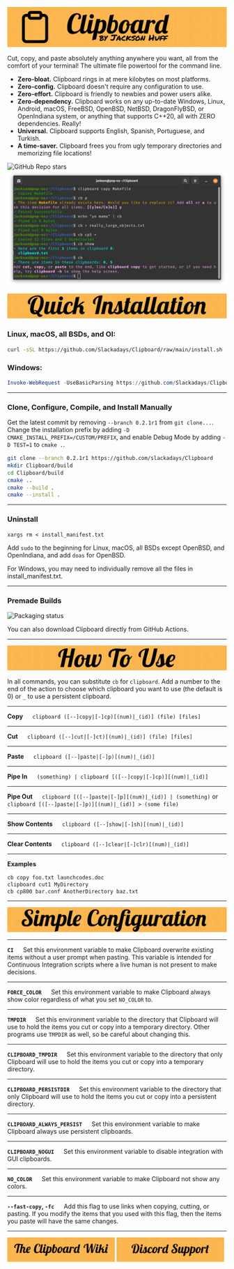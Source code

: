 ![Clipboard Banner](documentation/readme-banners/CBBanner.png)

Cut, copy, and paste absolutely anything anywhere you want, all from the comfort of your terminal! The ultimate file powertool for the command line.

- **Zero-bloat.** Clipboard rings in at mere kilobytes on most platforms.
- **Zero-config.** Clipboard doesn't require any configuration to use.
- **Zero-effort.** Clipboard is friendly to newbies and power users alike.
- **Zero-dependency.** Clipboard works on any up-to-date Windows, Linux, Android, macOS, FreeBSD, OpenBSD, NetBSD, DragonFlyBSD, or OpenIndiana system, or anything that supports C++20, all with ZERO dependencies. Really!
- **Universal.** Clipboard supports English, Spanish, Portuguese, and Turkish.
- **A time-saver.** Clipboard frees you from ugly temporary directories and memorizing file locations!

![GitHub Repo stars](https://img.shields.io/github/stars/slackadays/clipboard?style=for-the-badge)
![Clipboard Demo Image](documentation/readme-banners/CBDemo.png)

![Quick Installation](documentation/readme-banners/CBQuickInstallation.png)
### Linux, macOS, all BSDs, and OI:
```bash
curl -sSL https://github.com/Slackadays/Clipboard/raw/main/install.sh | sh
```
### Windows:
```powershell
Invoke-WebRequest -UseBasicParsing https://github.com/Slackadays/Clipboard/raw/main/install.ps1 | powershell
```

---

### Clone, Configure, Compile, and Install Manually
Get the latest commit by removing `--branch 0.2.1r1` from `git clone...`. Change the installation prefix by adding `-D CMAKE_INSTALL_PREFIX=/CUSTOM/PREFIX`, and enable Debug Mode by adding `-D TEST=1` to `cmake .`.
```bash
git clone --branch 0.2.1r1 https://github.com/slackadays/Clipboard 
mkdir Clipboard/build
cd Clipboard/build
cmake ..
cmake --build .
cmake --install .
```

---

### Uninstall
```
xargs rm < install_manifest.txt
```
Add `sudo` to the beginning for Linux, macOS, all BSDs except OpenBSD, and OpenIndiana, and add `doas` for OpenBSD.

For Windows, you may need to individually remove all the files in install_manifest.txt.

---

### Premade Builds

<a>
    <img src="https://repology.org/badge/vertical-allrepos/clipboard.svg" alt="Packaging status">
</a>

You can also download Clipboard directly from GitHub Actions.

---

![How To Use](documentation/readme-banners/CBHowToUse.png)

In all commands, you can substitute `cb` for `clipboard`. 
Add a number to the end of the action to choose which clipboard you want to use (the default is 0) or `_` to use a persistent clipboard. 

---

**Copy** &emsp; `clipboard ([--]copy|[-]cp)[(num)|_(id)] (file) [files]`

---

**Cut** &emsp; `clipboard ([--]cut|[-]ct)[(num)|_(id)] (file) [files]`

---

**Paste** &emsp; `clipboard ([--]paste|[-]p)[(num)|_(id)]`

---

**Pipe In** &emsp; `(something) | clipboard [([--]copy|[-]cp)][(num)|_(id)]`

---

**Pipe Out** &emsp; `clipboard [([--]paste|[-]p][(num)|_(id)] | (something)` or `clipboard [([--]paste|[-]p)][(num)|_(id)] > (some file)`

---

**Show Contents** &emsp; `clipboard ([--]show|[-]sh)[(num)|_(id)]`

---

**Clear Contents** &emsp; `clipboard ([--]clear|[-]clr)[(num)|_(id)]`

---

**Examples**

```
cb copy foo.txt launchcodes.doc
clipboard cut1 MyDirectory
cb cp800 bar.conf AnotherDirectory baz.txt
```

---

![Simple Configuration](documentation/readme-banners/CBSimpleConfiguration.png)

---

**`CI`** &emsp; Set this environment variable to make Clipboard overwrite existing items without a user prompt when pasting. This variable is intended for Continuous Integration scripts where a live human is not present to make decisions.

---

**`FORCE_COLOR`** &emsp; Set this environment variable to make Clipboard always show color regardless of what you set `NO_COLOR` to.

---

**`TMPDIR`** &emsp; Set this environment variable to the directory that Clipboard will use to hold the items you cut or copy into a temporary directory. Other programs use `TMPDIR` as well, so be careful about changing this.

---

**`CLIPBOARD_TMPDIR`** &emsp; Set this environment variable to the directory that only Clipboard will use to hold the items you cut or copy into a temporary directory.

---

**`CLIPBOARD_PERSISTDIR`** &emsp; Set this environment variable to the directory that only Clipboard will use to hold the items you cut or copy into a persistent directory.

---

**`CLIPBOARD_ALWAYS_PERSIST`** &emsp; Set this environment variable to make Clipboard always use persistent clipboards.

---

**`CLIPBOARD_NOGUI`** &emsp; Set this environment variable to disable integration with GUI clipboards.

---

**`NO_COLOR`** &emsp; Set this environment variable to make Clipboard not show any colors.

---

**`--fast-copy`, `-fc`** &emsp; Add this flag to use links when copying, cutting, or pasting. If you modify the items that you used with this flag, then the items you paste will have the same changes.

---

[<img src="documentation/readme-banners/TheCBWiki.png" width="49%" alt="The Clipboard Wiki" />](https://github.com/Slackadays/Clipboard/wiki)
[<img src="documentation/readme-banners/DiscordSupport.png" width="49%" alt="Discord Support" />](https://discord.gg/J6asnc3pEG)
